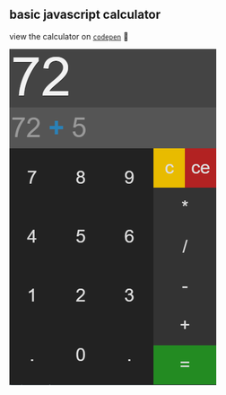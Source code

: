 ## basic javascript calculator

view the calculator on [`codepen`](https://codepen.io/hosamsam/pen/jaJQyE) :man:


![calc image](./calc.png)